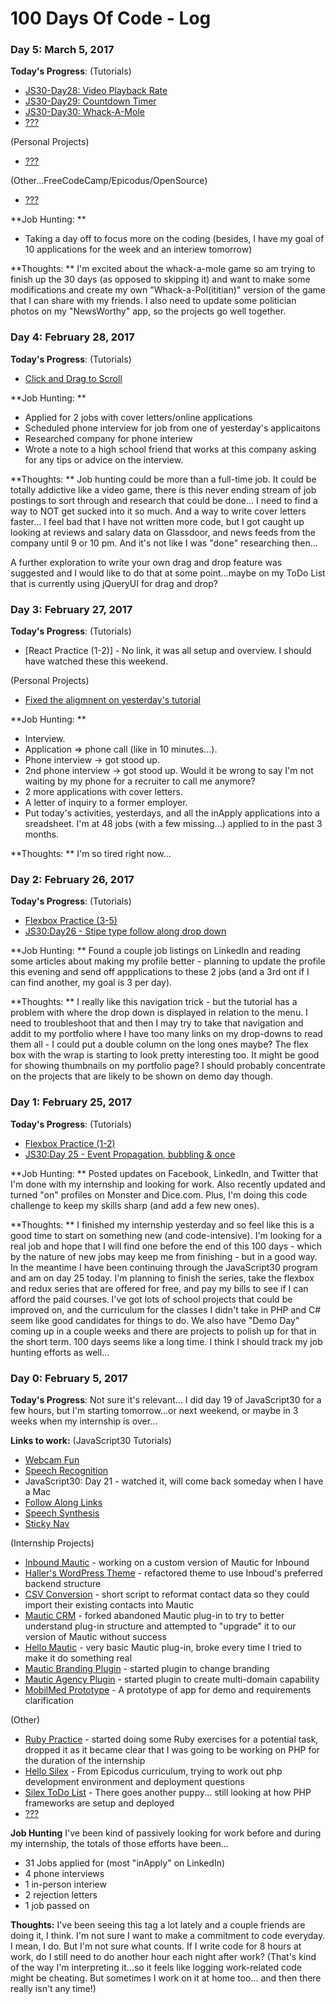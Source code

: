 # 100 Days Of Code - Log


### Day 5: March 5, 2017 

**Today's Progress**: 
(Tutorials)
* [JS30-Day28: Video Playback Rate](https://github.com/karenfreemansmith/JS30-Day28-VideoTiming)
* [JS30-Day29: Countdown Timer](https://github.com/karenfreemansmith/JS30-Day29-CountDownTimer)
* [JS30-Day30: Whack-A-Mole](https://github.com/karenfreemansmith/JS30-Day30-WhackAMole/tree/gh-pages)
* [???](https://github.com/karenfreemansmith/)

(Personal Projects)
* [???](https://github.com/karenfreemansmith/)

(Other...FreeCodeCamp/Epicodus/OpenSource)
* [???](https://github.com/karenfreemansmith/)

**Job Hunting: **
* Taking a day off to focus more on the coding (besides, I have my goal of 10 applications for the week and an interiew tomorrow)

**Thoughts: ** 
I'm excited about the whack-a-mole game so am trying to finish up the 30 days (as opposed to skipping it) and want to make some modifications and create my own "Whack-a-Pol(ititian)" version of the game that I can share with my friends. I also need to update some politician photos on my "NewsWorthy" app, so the projects go well together.


### Day 4: February 28, 2017 

**Today's Progress**: 
(Tutorials)
* [Click and Drag to Scroll](https://github.com/karenfreemansmith/JS30-Day27-HorizontalScroller)

**Job Hunting: **
* Applied for 2 jobs with cover letters/online applications
* Scheduled phone interview for job from one of yesterday's applicaitons
* Researched company for phone interiew
* Wrote a note to a high school friend that works at this company asking for any tips or advice on the interview.

**Thoughts: ** 
Job hunting could be more than a full-time job. It could be totally addictive like a video game, there is this never ending stream of job postings to sort through and research that could be done... I need to find a way to NOT get sucked into it so much. And a way to write cover letters faster... I feel bad that I have not written more code, but I got caught up looking at reviews and salary data on Glassdoor, and news feeds from the company until 9 or 10 pm. And it's not like I was "done" researching then...

A further exploration to write your own drag and drop feature was suggested and I would like to do that at some point...maybe on my ToDo List that is currently using jQueryUI for drag and drop?


### Day 3: February 27, 2017 

**Today's Progress**: 
(Tutorials)
* [React Practice (1-2)] - No link, it was all setup and overview. I should have watched these this weekend.

(Personal Projects)
* [Fixed the aligmnent on yesterday's tutorial](https://karenfreemansmith.github.io/JS30-Day26-StripeDropDown/)

**Job Hunting: **
* Interview. 
* Application => phone call (like in 10 minutes...). 
* Phone interview -> got stood up. 
* 2nd phone interview -> got stood up. Would it be wrong to say I'm not waiting by my phone for a recruiter to call me anymore? 
* 2 more applications with cover letters. 
* A letter of inquiry to a former employer. 
* Put today's activities, yesterdays, and all the inApply applications into a sreadsheet. I'm at 48 jobs (with a few missing...) applied to in the past 3 months. 

**Thoughts: ** 
I'm so tired right now...


### Day 2: February 26, 2017 

**Today's Progress**: 
(Tutorials)
* [Flexbox Practice (3-5)](https://github.com/karenfreemansmith/flexbox-practice)
* [JS30:Day26 - Stipe type follow along drop down](https://github.com/karenfreemansmith/JS30-Day26-StripeDropDown)

**Job Hunting: **
Found a couple job listings on LinkedIn and reading some articles about making my profile better - planning to update the profile this evening and send off appplications to these 2 jobs (and a 3rd ont if I can find another, my goal is 3 per day).

**Thoughts: ** 
I really like this navigation trick - but the tutorial has a problem with where the drop down is displayed in relation to the menu. I need to troubleshoot that and then I may try to take that navigation and addit to my portfolio where I have too many links on my drop-downs to read them all - I could put a double column on the long ones maybe? The flex box with the wrap is starting to look pretty interesting too. It might be good for showing thumbnails on my portfolio page? I should probably concentrate on the projects that are likely to be shown on demo day though.


### Day 1: February 25, 2017 

**Today's Progress**: 
(Tutorials)
* [Flexbox Practice (1-2)](https://github.com/karenfreemansmith/flexbox-practice)
* [JS30:Day 25 - Event Propagation, bubbling & once](https://github.com/karenfreemansmith/JS30-Day25-Events)

**Job Hunting: **
Posted updates on Facebook, LinkedIn, and Twitter that I'm done with my internship and looking for work. Also recently updated and turned "on" profiles on Monster and Dice.com. Plus, I'm doing this code challenge to keep my skills sharp (and add a few new ones).

**Thoughts: ** 
I finished my internship yesterday and so feel like this is a good time to start on something new (and code-intensive). I'm looking for a real job and hope that I will find one before the end of this 100 days - which by the nature of new jobs may keep me from finishing - but in a good way. In the meantime I have been continuing through the JavaScript30 program and am on day 25 today. I'm planning to finish the series, take the flexbox and redux series that are offered for free, and pay my bills to see if I can afford the paid courses. I've got lots of school projects that could be improved on, and the curriculum for the classes I didn't take in PHP and C# seem like good candidates for things to do. We also have "Demo Day" coming up in a couple weeks and there are projects to polish up for that in the short term. 100 days seems like a long time. I think I should track my job hunting efforts as well...


### Day 0: February 5, 2017 

**Today's Progress**: Not sure it's relevant... I did day 19 of JavaScript30 for a few hours, but I'm starting tomorrow...or next weekend, or maybe in 3 weeks when my internship is over...

**Links to work:** 
(JavaScript30 Tutorials)
* [Webcam Fun](https://github.com/karenfreemansmith/JS30-Day19-WebcamFun)
* [Speech Recognition](https://github.com/karenfreemansmith/JS30-Day20-SpeechRecognition)
* JavaScript30: Day 21 - watched it, will come back someday when I have a Mac
* [Follow Along Links](https://github.com/karenfreemansmith/JS30-Day22-FollowAlongLinks)
* [Speech Synthesis](https://github.com/karenfreemansmith/JS30-Day23-SpeechSynthesis)
* [Sticky Nav](https://github.com/karenfreemansmith/JS30-Day24-StickyNav)

(Internship Projects)
* [Inbound Mautic](https://github.com/karenfreemansmith/inbound-mautic) - working on a custom version of Mautic for Inbound
* [Haller's WordPress Theme](https://ide.c9.io/freemansmith/wordpress) - refactored theme to use Inboud's preferred backend structure
* [CSV Conversion](https://github.com/karenfreemansmith/csv-conversion) - short script to reformat contact data so they could import their existing contacts into Mautic
* [Mautic CRM](https://github.com/karenfreemansmith/Mautic_CRM) - forked abandoned Mautic plug-in to try to better understand plug-in structure and attempted to "upgrade" it to our version of Mautic without success
* [Hello Mautic](https://github.com/karenfreemansmith/mautic-hello) - very basic Mautic plug-in, broke every time I tried to make it do something real
* [Mautic Branding Plugin](https://github.com/karenfreemansmith/mautic-branding) - started plugin to change branding
* [Mautic Agency Plugin](https://github.com/karenfreemansmith/mautic-agency) - started plugin to create multi-domain capability
* [MobilMed Prototype](https://github.com/karenfreemansmith/MobileMed-Android) - A prototype of app for demo and requirements clarification

(Other)
* [Ruby Practice](https://github.com/karenfreemansmith/ruby-practice) - started doing some Ruby exercises for a potential task, dropped it as it became clear that I was going to be working on PHP for the duration of the internship
* [Hello Silex](https://github.com/karenfreemansmith/first-silex) - From Epicodus curriculum, trying to work out php development environment and deployment questions
* [Silex ToDo List](https://github.com/karenfreemansmith/Silex-ToDo) - There goes another puppy... still looking at how PHP frameworks are setup and deployed
* [???](https://github.com/karenfreemansmith/)

**Job Hunting**
I've been kind of passively looking for work before and during my internship, the totals of those efforts have been...
* 31 Jobs applied for (most "inApply" on LinkedIn)
* 4 phone interviews
* 1 in-person interiew
* 2 rejection letters
* 1 job passed on

**Thoughts:** I've been seeing this tag a lot lately and a couple friends are doing it, I think. I'm not sure I want to make a commitment to code everyday. I mean, I do. But I'm not sure what counts. If I write code for 8 hours at work, do I still need to do another hour each night after work? (That's kind of the way I'm interpreting it...so it feels like logging work-related code might be cheating. But sometimes I work on it at home too... and then there really isn't any time!)



